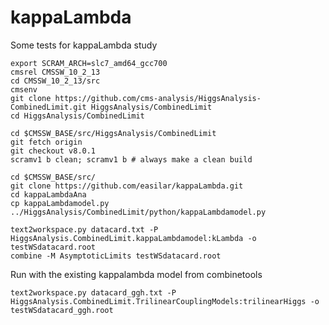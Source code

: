 # kappaLambda
Some tests for kappaLambda study


```
export SCRAM_ARCH=slc7_amd64_gcc700
cmsrel CMSSW_10_2_13
cd CMSSW_10_2_13/src
cmsenv
git clone https://github.com/cms-analysis/HiggsAnalysis-CombinedLimit.git HiggsAnalysis/CombinedLimit
cd HiggsAnalysis/CombinedLimit
```
```
cd $CMSSW_BASE/src/HiggsAnalysis/CombinedLimit
git fetch origin
git checkout v8.0.1
scramv1 b clean; scramv1 b # always make a clean build
```
```
cd $CMSSW_BASE/src/
git clone https://github.com/easilar/kappaLambda.git
cd kappaLambdaAna 
cp kappaLambdamodel.py ../HiggsAnalysis/CombinedLimit/python/kappaLambdamodel.py
```
```
text2workspace.py datacard.txt -P HiggsAnalysis.CombinedLimit.kappaLambdamodel:kLambda -o testWSdatacard.root
combine -M AsymptoticLimits testWSdatacard.root
```
Run with the existing kappalambda model from combinetools
```
text2workspace.py datacard_ggh.txt -P HiggsAnalysis.CombinedLimit.TrilinearCouplingModels:trilinearHiggs -o testWSdatacard_ggh.root
```
